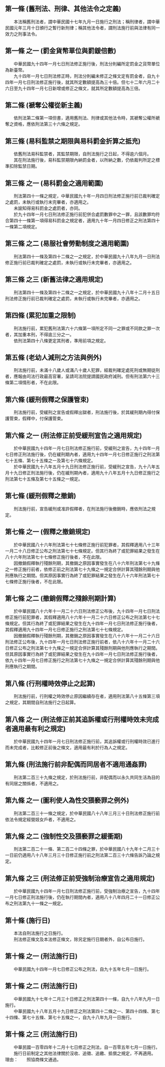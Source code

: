 第一條 (舊刑法、刑律、其他法令之定義)
-------------------------------------
　　本法稱舊刑法者，謂中華民國十七年九月一日施行之刑法；稱刑律者，謂中華民國元年三月十日頒行之暫行新刑律；稱其他法令者，謂刑法施行前與法律有同一效力之刑事法令。  


第一條 之一 (罰金貨幣單位與罰鍰倍數)
------------------------------------
　　中華民國九十四年一月七日刑法修正施行後，刑法分則編所定罰金之貨幣單位為新臺幣。  
　　九十四年一月七日刑法修正時，刑法分則編未修正之條文定有罰金者，自九十四年一月七日刑法修正施行後，就其所定數額提高為三十倍。但七十二年六月二十六日至九十四年一月七日新增或修正之條文，就其所定數額提高為三倍。  


第二條 (褫奪公權從新主義)
-------------------------
　　依刑法第二條第一項但書，適用舊刑法、刑律或其他法令時，其褫奪公權所褫奪之資格，應依刑法第三十六條之規定。  


第三條 (易科監禁之期限與易科罰金折算之抵充)
-------------------------------------------
　　依舊刑法易科監禁者，其監禁期限，自刑法施行之日起，不得逾六個月。  
　　其在刑法施行後，易科監禁期限內納罰金者，以所納之數，仍依裁判所定之標準扣除監禁日期。  


第三條 之一 (易科罰金之適用範圍)
--------------------------------
　　刑法第四十一條之規定，中華民國九十年一月四日刑法修正施行前已裁判確定之處罰，未執行或執行未完畢者，亦適用之。  
　　未諭知得易科罰金之處罰者，亦同。  
　　於九十四年一月七日刑法修正施行前犯併合處罰數罪中之一罪，且該數罪均符合第四十一條第一項得易科罰金之規定者，適用九十年一月四日修正之刑法第四十一條第二項規定。  


第三條 之二 (易服社會勞動制度之適用範圍)
----------------------------------------
　　刑法第四十一條及第四十二條之一之規定，於中華民國九十八年九月一日刑法修正施行前已裁判確定之處罰，未執行或執行未完畢者，亦適用之。  


第三條 之三 (新舊法律之適用規定)
--------------------------------
　　刑法第四十一條及第四十二條之一之規定，於中華民國九十八年十二月十五日刑法修正施行前已裁判確定之處罰，未執行或執行未完畢者，亦適用之。  


第四條 (累犯加重之限制)
-----------------------
　　刑法施行前，累犯舊刑法第六十六條第一項所定不同一之罪或不同款之罪一次者，其加重本刑，不得逾三分之一。  
　　依刑法第四十八條更定其刑者，準用前項之規定。  


第五條 (老幼人減刑之方法與例外)
-------------------------------
　　刑法施行前，未滿十八歲人或滿八十歲人犯罪，經裁判確定處死刑或無期徒刑者，應報由司法行政最高官署，呈請司法院提請國民政府減刑。但有刑法第六十三條第二項情形者，不在此限。  


第六條 (緩刑假釋之保護管束)
---------------------------
　　刑法施行前，受緩刑之宣告或假釋出獄者，刑法施行後，於其緩刑期內得付保護管束，假釋中，付保護管束。  


第六條 之一 (刑法修正前受緩刑宣告之適用規定)
--------------------------------------------
　　於中華民國九十四年一月七日刑法修正施行前，受緩刑之宣告，九十四年一月七日修正刑法施行後，仍在緩刑期內者，適用九十四年一月七日修正施行之刑法第七十五條、第七十五條之一及第七十六條規定。  
　　於中華民國九十八年五月十九日刑法修正施行前，受緩刑之宣告，九十八年五月十九日修正刑法施行後，仍在緩刑期內者，適用九十八年五月十九日修正施行之刑法第七十五條及第七十五條之一規定。  


第七條 (緩刑假釋之撤銷)
-----------------------
　　刑法施行前，宣告緩刑或准許假釋者，在刑法施行後撤銷時，應依刑法之規定。  


第七條 之一 (假釋之撤銷規定)
----------------------------
　　於中華民國八十六年刑法第七十七條修正施行前犯罪者，其假釋適用八十三年一月二十八日修正公布之刑法第七十七條規定。但其行為終了或犯罪結果之發生在八十六年刑法第七十七條修正施行後者，不在此限。  
　　因撤銷假釋執行殘餘刑期，其撤銷之原因事實發生在八十六年刑法第七十九條之一修正施行前者，依修正前之刑法第七十九條之一規定合併計算其殘餘刑期與他刑應執行之期間。但其原因事實行為終了或犯罪結果之發生在八十六年刑法第七十七條修正施行後者，不在此限。  


第七條 之二 (撤銷假釋之殘餘刑期計算)
------------------------------------
　　於中華民國八十六年十一月二十六日刑法修正公布後，九十四年一月七日刑法修正施行前犯罪者，其假釋適用八十六年十一月二十六日修正公布之刑法第七十七條規定。但其行為終了或犯罪結果之發生在九十四年一月七日刑法修正施行後者，其假釋適用九十四年一月七日修正施行之刑法第七十七條規定。  
　　因撤銷假釋執行殘餘刑期，其撤銷之原因事實發生在八十六年十一月二十六日刑法修正公布後，九十四年一月七日刑法修正施行前者，依八十六年十一月二十六日修正公布之刑法第七十九條之一規定合併計算其殘餘刑期與他刑應執行之期間。但其原因事實行為終了或犯罪結果之發生在九十四年一月七日刑法修正施行後者，依九十四年一月七日修正施行之刑法第七十九條之一規定合併計算其殘餘刑期與他刑應執行之期間。  


第八條 (行刑權時效停止之起算)
-----------------------------
　　刑法施行前，行刑權之時效停止原因繼續存在者，適用刑法第八十五條第三項之規定，其期間自刑法施行之日起算。  


第八條 之一 (刑法修正前其追訴權或行刑權時效未完成者適用最有利之規定)
--------------------------------------------------------------------
　　於中華民國九十四年一月七日刑法修正施行前，其追訴權或行刑權時效已進行而未完成者，比較修正前後之條文，適用最有利於行為人之規定。  


第九條 (刑法施行前非配偶而同居者不適用通姦罪)
---------------------------------------------
　　刑法第二百三十九條之規定，於刑法施行前，非配偶而以永久共同生活為目的有同居之關係者，不適用之。  


第九條 之一 (圖利使人為性交猥褻罪之例外)
----------------------------------------
　　刑法第二百三十一條之規定，於中華民國八十八年三月三十日刑法修正施行前依法令規定經營妓女戶者，不適用之。  


第九條 之二 (強制性交及猥褻罪之緩衝期)
--------------------------------------
　　刑法第二百二十一條、第二百二十四條之罪，於中華民國八十九年十二月三十一日前仍適用八十八年三月三十日修正施行前之刑法第二百三十六條告訴乃論之規定。  


第九條 之三 (刑法修正前受強制治療宣告之適用規定)
------------------------------------------------
　　於中華民國九十四年一月七日刑法修正施行前，受強制治療之宣告，九十四年一月七日修正刑法施行後，仍在執行期間內者，適用八十八年四月二十一日修正公布之刑法第九十一條之一規定。  


第十條 (施行日)
---------------
　　本法自刑法施行之日施行。  
　　刑法修正條文及本法修正條文，除另定施行日期者外，自公布日施行。  


第十條 之一 (刑法施行日)
------------------------
　　中華民國九十四年一月七日修正公布之刑法，自九十五年七月一日施行。  


第十條 之二 (刑法施行日)
------------------------
　　中華民國九十七年十二月三十日修正之刑法第四十一條，自九十八年九月一日施行。  
　　中華民國九十八年五月十九日修正之刑法第四十二條之一、第四十四條、第七十四條、第七十五條、第七十五條之一，自九十八年九月一日施行。  


第十條 之三 (刑法施行日)
------------------------
　　中華民國一百零四年十二月十七日修正之刑法，自一百零五年七月一日施行。  
　　施行日前制定之其他法律關於沒收、追徵、追繳、抵償之規定，不再適用。  
理由：　　照協商條文通過。
